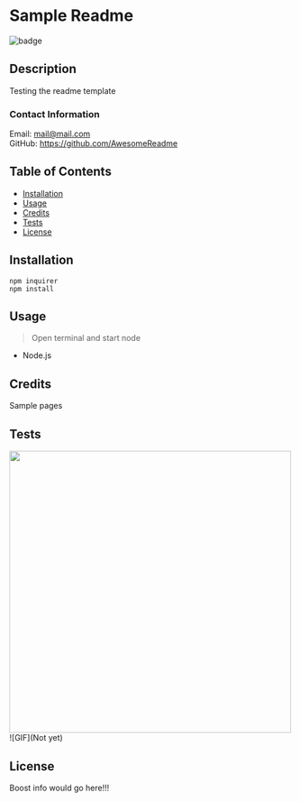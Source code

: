 # Sample Readme

  ![badge](https://img.shields.io/badge/License-Boost-blue)

  ## Description

  Testing the readme template

  ### Contact Information
  Email:  mail@mail.com <br>
  GitHub: https://github.com/AwesomeReadme

  ## Table of Contents
  * [Installation](#installation)
  * [Usage](##usage)
  * [Credits](##credits)
  * [Tests](##tests)
  * [License](##license)
    
  ## Installation

    npm inquirer
    npm install

  ## Usage 

  > Open terminal and start node
  * Node.js

  ## Credits

  Sample pages

  ## Tests

  <img src ="None" width="500">
  ![GIF](Not yet)
      
  ## License

  Boost info would go here!!!
